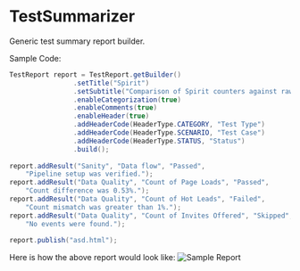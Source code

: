TestSummarizer
==============

Generic test summary report builder.

Sample Code:
````java
TestReport report = TestReport.getBuilder()
				.setTitle("Spirit")
				.setSubtitle("Comparison of Spirit counters against raw logs.")
				.enableCategorization(true)
				.enableComments(true)
				.enableHeader(true)
				.addHeaderCode(HeaderType.CATEGORY, "Test Type")
				.addHeaderCode(HeaderType.SCENARIO, "Test Case")
				.addHeaderCode(HeaderType.STATUS, "Status")
				.build();
				
report.addResult("Sanity", "Data flow", "Passed",
	"Pipeline setup was verified.");
report.addResult("Data Quality", "Count of Page Loads", "Passed",
	"Count difference was 0.53%.");
report.addResult("Data Quality", "Count of Hot Leads", "Failed",
	"Count mismatch was greater than 1%.");
report.addResult("Data Quality", "Count of Invites Offered", "Skipped",
	"No events were found.");
		
report.publish("asd.html");
````

Here is how the above report would look like:
![Sample Report](http://github.opslab.sv2.tellme.com/OnlineAutomation/TestSummarizer/raw/master/SampleReport.png)

